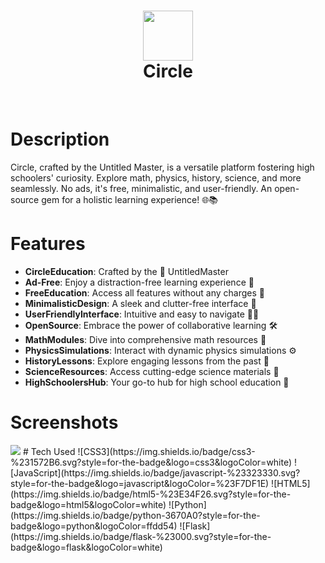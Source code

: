 <div align="center">
      <h1> <img src="https://img.icons8.com/fluency/48/circled.png" width="80px"><br/>Circle</h1>
     </div>
<p align="center"> <a href="https://untitled-master.github.io/Circle/" target="_blank"><img alt="" src="https://img.shields.io/badge/Website-EA4C89?style=normal&logo=dribbble&logoColor=white" style="vertical-align:center" /></a> <a href="https://twitter.com/untitledmaster0" target="_blank"><img alt="" src="https://img.shields.io/badge/Twitter-1DA1F2?style=normal&logo=twitter&logoColor=white" style="vertical-align:center" /></a> <a href="https://www.instagram.com/untitledmaster/" target="_blank"><img alt="" src="https://img.shields.io/badge/Instagram-E4405F?style=normal&logo=instagram&logoColor=white" style="vertical-align:center" /></a> <a href="}" target="_blank"><img alt="" src="https://img.shields.io/badge/LinkedIn-0077B5?style=normal&logo=linkedin&logoColor=white" style="vertical-align:center" /></a> </p>

# Description
Circle, crafted by the Untitled Master, is a versatile platform fostering high schoolers' curiosity. Explore math, physics, history, science, and more seamlessly. No ads, it's free, minimalistic, and user-friendly. An open-source gem for a holistic learning experience! 🌐📚

# Features
- **CircleEducation**: Crafted by the 🎨 UntitledMaster
- **Ad-Free**: Enjoy a distraction-free learning experience 🚫
- **FreeEducation**: Access all features without any charges 💸
- **MinimalisticDesign**: A sleek and clutter-free interface 🎨
- **UserFriendlyInterface**: Intuitive and easy to navigate 👩‍💻
- **OpenSource**: Embrace the power of collaborative learning 🛠️
- **MathModules**: Dive into comprehensive math resources 🧮
- **PhysicsSimulations**: Interact with dynamic physics simulations ⚙️
- **HistoryLessons**: Explore engaging lessons from the past 📜
- **ScienceResources**: Access cutting-edge science materials 🔬
- **HighSchoolersHub**: Your go-to hub for high school education 🏫
# Screenshots
 <img src="https://untitled-master.github.io/Circle/Backend/images/image.png">
# Tech Used
 ![CSS3](https://img.shields.io/badge/css3-%231572B6.svg?style=for-the-badge&logo=css3&logoColor=white) ![JavaScript](https://img.shields.io/badge/javascript-%23323330.svg?style=for-the-badge&logo=javascript&logoColor=%23F7DF1E) ![HTML5](https://img.shields.io/badge/html5-%23E34F26.svg?style=for-the-badge&logo=html5&logoColor=white) ![Python](https://img.shields.io/badge/python-3670A0?style=for-the-badge&logo=python&logoColor=ffdd54) ![Flask](https://img.shields.io/badge/flask-%23000.svg?style=for-the-badge&logo=flask&logoColor=white)
      



      
<!-- </> with 💛 by readMD (https://readmd.itsvg.in) -->
    
